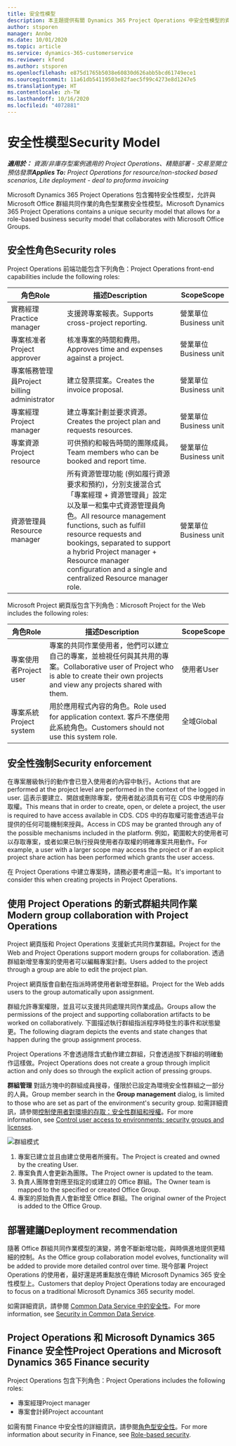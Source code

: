 ```yaml
---
title: 安全性模型
description: 本主題提供有關 Dynamics 365 Project Operations 中安全性模型的資訊。
author: stsporen
manager: Annbe
ms.date: 10/01/2020
ms.topic: article
ms.service: dynamics-365-customerservice
ms.reviewer: kfend
ms.author: stsporen
ms.openlocfilehash: e875d1765b5038e60830d626abb5bcd61749ece1
ms.sourcegitcommit: 11a61db54119503e82faec5f99c4273e8d1247e5
ms.translationtype: HT
ms.contentlocale: zh-TW
ms.lasthandoff: 10/16/2020
ms.locfileid: "4072881"
---
```

# <a name="security-model"></a><span data-ttu-id="5dd0d-103">安全性模型</span><span class="sxs-lookup"><span data-stu-id="5dd0d-103">Security Model</span></span>

<span data-ttu-id="5dd0d-104">_**適用於：** 資源/非庫存型案例適用的 Project Operations、精簡部署 - 交易至開立預估發票_</span><span class="sxs-lookup"><span data-stu-id="5dd0d-104">_**Applies To:** Project Operations for resource/non-stocked based scenarios, Lite deployment - deal to proforma invoicing_</span></span>

<span data-ttu-id="5dd0d-105">Microsoft Dynamics 365 Project Operations 包含獨特安全性模型，允許與 Microsoft Office 群組共同作業的角色型業務安全性模型。</span><span class="sxs-lookup"><span data-stu-id="5dd0d-105">Microsoft Dynamics 365 Project Operations contains a unique security model that allows for a role-based business security model that collaborates with Microsoft Office Groups.</span></span> 


## <a name="security-roles"></a><span data-ttu-id="5dd0d-106">安全性角色</span><span class="sxs-lookup"><span data-stu-id="5dd0d-106">Security roles</span></span>
<span data-ttu-id="5dd0d-107">Project Operations 前端功能包含下列角色：</span><span class="sxs-lookup"><span data-stu-id="5dd0d-107">Project Operations front-end capabilities include the following roles:</span></span>

| <span data-ttu-id="5dd0d-108">角色</span><span class="sxs-lookup"><span data-stu-id="5dd0d-108">Role</span></span>                          | <span data-ttu-id="5dd0d-109">描述</span><span class="sxs-lookup"><span data-stu-id="5dd0d-109">Description</span></span>                                                                                                                                                                 | <span data-ttu-id="5dd0d-110">Scope</span><span class="sxs-lookup"><span data-stu-id="5dd0d-110">Scope</span></span> |
|-------------------------------|-----------------------------------------------------------------------------------------------------------------------------------------------------------------------------|------|
| <span data-ttu-id="5dd0d-111">實務經理</span><span class="sxs-lookup"><span data-stu-id="5dd0d-111">Practice manager</span></span>              | <span data-ttu-id="5dd0d-112">支援跨專案報表。</span><span class="sxs-lookup"><span data-stu-id="5dd0d-112">Supports cross-project reporting.</span></span>                                                                                                            | <span data-ttu-id="5dd0d-113">營業單位</span><span class="sxs-lookup"><span data-stu-id="5dd0d-113">Business unit</span></span>              |
| <span data-ttu-id="5dd0d-114">專案核准者</span><span class="sxs-lookup"><span data-stu-id="5dd0d-114">Project approver</span></span>              | <span data-ttu-id="5dd0d-115">核准專案的時間和費用。</span><span class="sxs-lookup"><span data-stu-id="5dd0d-115">Approves time and expenses against a project.</span></span>                                                                                                                              | <span data-ttu-id="5dd0d-116">營業單位</span><span class="sxs-lookup"><span data-stu-id="5dd0d-116">Business unit</span></span> |
| <span data-ttu-id="5dd0d-117">專案帳務管理員</span><span class="sxs-lookup"><span data-stu-id="5dd0d-117">Project billing administrator</span></span> | <span data-ttu-id="5dd0d-118">建立發票提案。</span><span class="sxs-lookup"><span data-stu-id="5dd0d-118">Creates the invoice proposal.</span></span>                                                                                                                                                 | <span data-ttu-id="5dd0d-119">營業單位</span><span class="sxs-lookup"><span data-stu-id="5dd0d-119">Business unit</span></span> |
| <span data-ttu-id="5dd0d-120">專案經理</span><span class="sxs-lookup"><span data-stu-id="5dd0d-120">Project manager</span></span>               | <span data-ttu-id="5dd0d-121">建立專案計劃並要求資源。</span><span class="sxs-lookup"><span data-stu-id="5dd0d-121">Creates the project plan and requests resources.</span></span>                                                                                                                              | <span data-ttu-id="5dd0d-122">營業單位</span><span class="sxs-lookup"><span data-stu-id="5dd0d-122">Business unit</span></span> |
| <span data-ttu-id="5dd0d-123">專案資源</span><span class="sxs-lookup"><span data-stu-id="5dd0d-123">Project resource</span></span>              | <span data-ttu-id="5dd0d-124">可供預約和報告時間的團隊成員。</span><span class="sxs-lookup"><span data-stu-id="5dd0d-124">Team members who can be booked and report time.</span></span>                                                                                                          | <span data-ttu-id="5dd0d-125">營業單位</span><span class="sxs-lookup"><span data-stu-id="5dd0d-125">Business unit</span></span>|
| <span data-ttu-id="5dd0d-126">資源管理員</span><span class="sxs-lookup"><span data-stu-id="5dd0d-126">Resource manager</span></span>              | <span data-ttu-id="5dd0d-127">所有資源管理功能 (例如履行資源要求和預約)，分別支援混合式「專案經理 + 資源管理員」設定以及單一和集中式資源管理員角色。</span><span class="sxs-lookup"><span data-stu-id="5dd0d-127">All resource management functions, such as fulfill resource requests and bookings, separated to support a hybrid Project manager + Resource manager configuration and a single and centralized Resource manager role.</span></span> | <span data-ttu-id="5dd0d-128">營業單位</span><span class="sxs-lookup"><span data-stu-id="5dd0d-128">Business unit</span></span> |


<span data-ttu-id="5dd0d-129">Microsoft Project 網頁版包含下列角色：</span><span class="sxs-lookup"><span data-stu-id="5dd0d-129">Microsoft Project for the Web includes the following roles:</span></span>

| <span data-ttu-id="5dd0d-130">角色</span><span class="sxs-lookup"><span data-stu-id="5dd0d-130">Role</span></span>           | <span data-ttu-id="5dd0d-131">描述</span><span class="sxs-lookup"><span data-stu-id="5dd0d-131">Description</span></span>                                                                                                        | <span data-ttu-id="5dd0d-132">Scope</span><span class="sxs-lookup"><span data-stu-id="5dd0d-132">Scope</span></span>  |
|----------------|--------------------------------------------------------------------------------------------------------------------|--------|
| <span data-ttu-id="5dd0d-133">專案使用者</span><span class="sxs-lookup"><span data-stu-id="5dd0d-133">Project user</span></span>   | <span data-ttu-id="5dd0d-134">專案的共同作業使用者，他們可以建立自己的專案，並檢視任何與其共用的專案。</span><span class="sxs-lookup"><span data-stu-id="5dd0d-134">Collaborative user of Project   who is able to create their own projects and view any projects shared with   them.</span></span> | <span data-ttu-id="5dd0d-135">使用者</span><span class="sxs-lookup"><span data-stu-id="5dd0d-135">User</span></span>   |
| <span data-ttu-id="5dd0d-136">專案系統</span><span class="sxs-lookup"><span data-stu-id="5dd0d-136">Project system</span></span> | <span data-ttu-id="5dd0d-137">用於應用程式內容的角色。</span><span class="sxs-lookup"><span data-stu-id="5dd0d-137">Role used for application   context.</span></span> <span data-ttu-id="5dd0d-138">客戶不應使用此系統角色。</span><span class="sxs-lookup"><span data-stu-id="5dd0d-138">Customers should not use this system role.</span></span>                                    | <span data-ttu-id="5dd0d-139">全域</span><span class="sxs-lookup"><span data-stu-id="5dd0d-139">Global</span></span> |

## <a name="security-enforcement"></a><span data-ttu-id="5dd0d-140">安全性強制</span><span class="sxs-lookup"><span data-stu-id="5dd0d-140">Security enforcement</span></span>
<span data-ttu-id="5dd0d-141">在專案層級執行的動作會已登入使用者的內容中執行。</span><span class="sxs-lookup"><span data-stu-id="5dd0d-141">Actions that are performed at the project level are performed in the context of the logged in user.</span></span> <span data-ttu-id="5dd0d-142">這表示要建立、開啟或刪除專案，使用者就必須具有可在 CDS 中使用的存取權。</span><span class="sxs-lookup"><span data-stu-id="5dd0d-142">This means that in order to create, open, or delete a project, the user is required to have access available in CDS.</span></span> <span data-ttu-id="5dd0d-143">CDS 中的存取權可能會透過平台提供的任何可能機制來授與。</span><span class="sxs-lookup"><span data-stu-id="5dd0d-143">Access in CDS may be granted through any of the possible mechanisms included in the platform.</span></span> <span data-ttu-id="5dd0d-144">例如，範圍較大的使用者可以存取專案，或者如果已執行授與使用者存取權的明確專案共用動作。</span><span class="sxs-lookup"><span data-stu-id="5dd0d-144">For example, a user with a larger scope may access the project or if an explicit project share action has been performed which grants the user access.</span></span>

<span data-ttu-id="5dd0d-145">在 Project Operations 中建立專案時，請務必要考慮這一點。</span><span class="sxs-lookup"><span data-stu-id="5dd0d-145">It's important to consider this when creating projects in Project Operations.</span></span>

## <a name="modern-group-collaboration-with-project-operations"></a><span data-ttu-id="5dd0d-146">使用 Project Operations 的新式群組共同作業</span><span class="sxs-lookup"><span data-stu-id="5dd0d-146">Modern group collaboration with Project Operations</span></span>
<span data-ttu-id="5dd0d-147">Project 網頁版和 Project Operations 支援新式共同作業群組。</span><span class="sxs-lookup"><span data-stu-id="5dd0d-147">Project for the Web and Project Operations support modern groups for collaboration.</span></span> <span data-ttu-id="5dd0d-148">透過群組新增至專案的使用者可以編輯專案計劃。</span><span class="sxs-lookup"><span data-stu-id="5dd0d-148">Users added to the project through a group are able to edit the project plan.</span></span>

<span data-ttu-id="5dd0d-149">Project 網頁版會自動在指派時將使用者新增至群組。</span><span class="sxs-lookup"><span data-stu-id="5dd0d-149">Project for the Web adds users to the group automatically upon assignment.</span></span>

<span data-ttu-id="5dd0d-150">群組允許專案權限，並且可以支援共同處理共同作業成品。</span><span class="sxs-lookup"><span data-stu-id="5dd0d-150">Groups allow the permissions of the project and supporting collaboration artifacts to be worked on collaboratively.</span></span> <span data-ttu-id="5dd0d-151">下圖描述執行群組指派程序時發生的事件和狀態變更。</span><span class="sxs-lookup"><span data-stu-id="5dd0d-151">The following diagram depicts the events and state changes that happen during the group assignment process.</span></span>

<span data-ttu-id="5dd0d-152">Project Operations 不會透過隱含式動作建立群組，只會透過按下群組的明確動作這樣做。</span><span class="sxs-lookup"><span data-stu-id="5dd0d-152">Project Operations does not create a group through implicit action and only does so through the explicit action of pressing groups.</span></span>

<span data-ttu-id="5dd0d-153">**群組管理** 對話方塊中的群組成員搜尋，僅限於已設定為環境安全性群組之一部分的人員。</span><span class="sxs-lookup"><span data-stu-id="5dd0d-153">Group member search in the **Group management** dialog, is limited to those who are set as part of the environment's security group.</span></span> <span data-ttu-id="5dd0d-154">如需詳細資訊，請參閱[控制使用者對環境的存取：安全性群組和授權](https://docs.microsoft.com/power-platform/admin/control-user-access)。</span><span class="sxs-lookup"><span data-stu-id="5dd0d-154">For more information, see [Control user access to environments: security groups and licenses](https://docs.microsoft.com/power-platform/admin/control-user-access).</span></span>

![群組模式](./media/groupsmode.png)

1. <span data-ttu-id="5dd0d-156">專案已建立並且由建立使用者所擁有。</span><span class="sxs-lookup"><span data-stu-id="5dd0d-156">The Project is created and owned by the creating User.</span></span>
2. <span data-ttu-id="5dd0d-157">專案負責人會更新為團隊。</span><span class="sxs-lookup"><span data-stu-id="5dd0d-157">The Project owner is updated to the team.</span></span>
3. <span data-ttu-id="5dd0d-158">負責人團隊會對應至指定的或建立的 Office 群組。</span><span class="sxs-lookup"><span data-stu-id="5dd0d-158">The Owner team is mapped to the specified or created Office Group.</span></span>
4. <span data-ttu-id="5dd0d-159">專案的原始負責人會新增至 Office 群組。</span><span class="sxs-lookup"><span data-stu-id="5dd0d-159">The original owner of the Project is added to the Office Group.</span></span>

## <a name="deployment-recommendation"></a><span data-ttu-id="5dd0d-160">部署建議</span><span class="sxs-lookup"><span data-stu-id="5dd0d-160">Deployment recommendation</span></span>
<span data-ttu-id="5dd0d-161">隨著 Office 群組共同作業模型的演變，將會不斷新增功能，與時俱進地提供更精細的控制。</span><span class="sxs-lookup"><span data-stu-id="5dd0d-161">As the Office group collaboration model evolves, functionality will be added to provide more detailed control over time.</span></span> <span data-ttu-id="5dd0d-162">現今部署 Project Operations 的使用者，最好還是將重點放在傳統 Microsoft Dynamics 365 安全性模型上。</span><span class="sxs-lookup"><span data-stu-id="5dd0d-162">Customers that deploy Project Operations today are encouraged to focus on a traditional Microsoft Dynamics 365 security model.</span></span>

<span data-ttu-id="5dd0d-163">如需詳細資訊，請參閱 [Common Data Service 中的安全性](https://docs.microsoft.com/power-platform/admin/wp-security)。</span><span class="sxs-lookup"><span data-stu-id="5dd0d-163">For more information, see [Security in Common Data Service](https://docs.microsoft.com/power-platform/admin/wp-security).</span></span>

## <a name="project-operations-and-microsoft-dynamics-365-finance-security"></a><span data-ttu-id="5dd0d-164">Project Operations 和 Microsoft Dynamics 365 Finance 安全性</span><span class="sxs-lookup"><span data-stu-id="5dd0d-164">Project Operations and Microsoft Dynamics 365 Finance security</span></span>
<span data-ttu-id="5dd0d-165">Project Operations 包含下列角色：</span><span class="sxs-lookup"><span data-stu-id="5dd0d-165">Project Operations includes the following roles:</span></span>

- <span data-ttu-id="5dd0d-166">專案經理</span><span class="sxs-lookup"><span data-stu-id="5dd0d-166">Project manager</span></span>
- <span data-ttu-id="5dd0d-167">專案會計師</span><span class="sxs-lookup"><span data-stu-id="5dd0d-167">Project accountant</span></span>

<span data-ttu-id="5dd0d-168">如需有關 Finance 中安全性的詳細資訊，請參閱[角色型安全性](https://docs.microsoft.com/dynamics365/fin-ops-core/dev-itpro/sysadmin/role-based-security)。</span><span class="sxs-lookup"><span data-stu-id="5dd0d-168">For more information about security in Finance, see [Role-based security](https://docs.microsoft.com/dynamics365/fin-ops-core/dev-itpro/sysadmin/role-based-security).</span></span>


